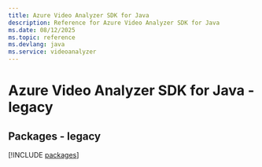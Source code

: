 ```yaml
---
title: Azure Video Analyzer SDK for Java
description: Reference for Azure Video Analyzer SDK for Java
ms.date: 08/12/2025
ms.topic: reference
ms.devlang: java
ms.service: videoanalyzer
---
```

# Azure Video Analyzer SDK for Java - legacy
## Packages - legacy
[!INCLUDE [packages](video-analyzer-index.md)]